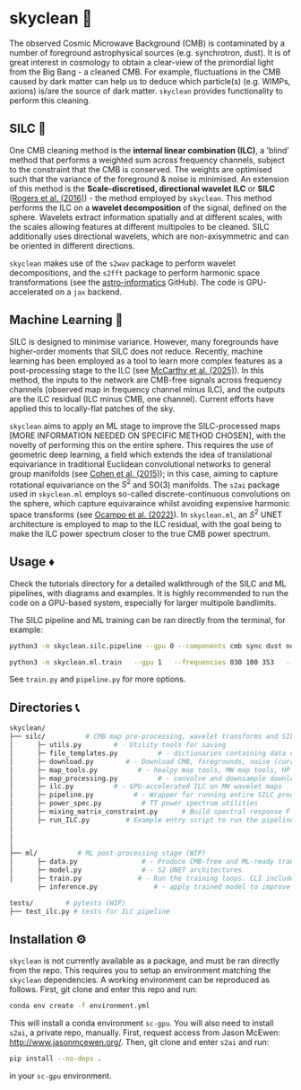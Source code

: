 # skyclean 🌌
The observed Cosmic Microwave Background (CMB) is contaminated by a number of foreground astrophysical sources (e.g. synchrotron, dust). It is of great interest in cosmology to obtain a clear-view of the primordial light from the Big Bang - a cleaned CMB. For example, fluctuations in the CMB caused by dark matter can help us to deduce which particle(s) (e.g. WIMPs, axions) is/are the source of dark matter. `skyclean` provides functionality to perform this cleaning.

## SILC 🧹

One CMB cleaning method is the **internal linear combination (ILC)**, a 'blind' method that performs a weighted sum across frequency channels, subject to the constraint that the CMB is conserved. The weights are optimised such that the variance of the foreground & noise is minimised. An extension of this method is the **Scale-discretised, directional wavelet ILC** or **SILC** ([Rogers et al. (2016)](https://doi.org/10.1093/mnras/stw2128)) - the method employed by `skyclean`. This method performs the ILC on a **wavelet decomposition** of the signal, defined on the sphere. Wavelets extract information spatially and at different scales, with the scales allowing features at different multipoles to be cleaned. SILC additionally uses directional wavelets, which are non-axisymmetric and can be oriented in different directions.

`skyclean` makes use of the `s2wav` package to perform wavelet decompositions, and the `s2fft` package to perform harmonic space transformations (see the [astro-informatics](github.com/astro-informatics) GitHub). The code is GPU-accelerated on a `jax` backend. 

## Machine Learning 🤖

SILC is designed to minimise variance. However, many foregrounds have higher-order moments that SILC does not reduce. Recently, machine learning has been employed as a tool to learn more complex features as a post-processing stage to the ILC (see [McCarthy et al. (2025)](https://doi.org/10.1103/PhysRevD.111.063549)). In this method, the inputs to the network are CMB-free signals across frequency channels (observed map in frequency channel minus ILC), and the outputs are the ILC residual (ILC minus CMB, one channel). Current efforts have applied this to locally-flat patches of the sky.

`skyclean` aims to apply an ML stage to improve the SILC-processed maps [MORE INFORMATION NEEDED ON SPECIFIC METHOD CHOSEN], with the novelty of performing this on the entire sphere. This requires the use of geometric deep learning, a field which extends the idea of translational equivariance in traditional Euclidean convolutional networks to general group manifolds (see [Cohen et al. (2015)](https://proceedings.mlr.press/v48/cohenc16.html)); in this case, aiming to capture rotational equivariance on the $S^2$ and $\text{SO}(3)$ manifolds. The `s2ai` package used in `skyclean.ml` employs so-called discrete-continuous convolutions on the sphere, which capture equivaraince whilst avoiding expensive harmonic space transforms (see [Ocampo et al. (2022)](https://arxiv.org/abs/2209.13603)). In `skyclean.ml`, an $S^2$ UNET architecture is employed to map to the ILC residual, with the goal being to make the ILC power spectrum closer to the true CMB power spectrum. 

## Usage ♦️
Check the tutorials directory for a detailed walkthrough of the SILC and ML pipelines, with diagrams and examples. It is highly recommended to run the code on a GPU-based system, especially for larger multipole bandlimits.

The SILC pipeline and ML training can be ran directly from the terminal, for example:

```bash
python3 -m skyclean.silc.pipeline --gpu 0 --components cmb sync dust noise --realisations 1 --start-realisation 0 --lmax 511 --lam 4.0 --frequencies 030 100 353 --directory data/

python3 -m skyclean.ml.train   --gpu 1   --frequencies 030 100 353   --realisations 1000   --lmax 511   --lam 2.0   --batch-size 8   --epochs 100   --learning-rate 1e-3  --directory data/
```
See `train.py` and `pipeline.py` for more options.
## Directories 📞

``` bash
skyclean/  
├── silc/          # CMB map pre-processing, wavelet transforms and SILC.
│      ├─ utils.py        # - Utility tools for saving
│      ├─ file_templates.py          # - dictionaries containing data directories
│      ├─ download.py        # - Download CMB, foregrounds, noise (currently from Planck archive)
│      ├─ map_tools.py          # - healpy map tools, MW map tools, HP to MW converters
│      ├─ map_processing.py          # - convolve and downsample downloaded maps, convert to MW, wavelet transform 
│      ├─ ilc.py          # - GPU-accelerated ILC on MW wavelet maps
│      ├─ pipeline.py          # - Wrapper for running entire SILC process. CLI included.
│      ├─ power_spec.py          # TT power spectrum utilities
│      ├─ mixing_matrix_constraint.py      # Build spectral response F and cILC constraints    
│      ├─ run_ILC.py         # Example entry script to run the pipeline end-to-end
│
│
│
├── ml/          # ML post-processing stage (WIP)
│      ├─ data.py                # - Produce CMB-free and ML-ready transformed input and output datasets for training (using tf)
│      ├─ model.py               # - S2 UNET architectures
│      ├─ train.py              # - Run the training loops. CLI included.
       ├─ inference.py              # - apply trained model to improve ILC

tests/        # pytests (WIP)
├── test_ilc.py # tests for ILC pipeline
```

## Installation ⚙️
`skyclean` is not currently available as a package, and must be ran directly from the repo. This requires you to setup an environment matching the `skyclean` dependencies. A working environment can be reproduced as follows. 
First, git clone and enter this repo and run: 
```bash
conda env create -f environment.yml
```
This will install a conda environment `sc-gpu`. You will also need to install `s2ai`, a private repo, manually. First, request access from Jason McEwen: http://www.jasonmcewen.org/. Then, git clone and enter `s2ai` and run: 
```bash
pip install --no-deps .
```
in your `sc-gpu` environment. 




